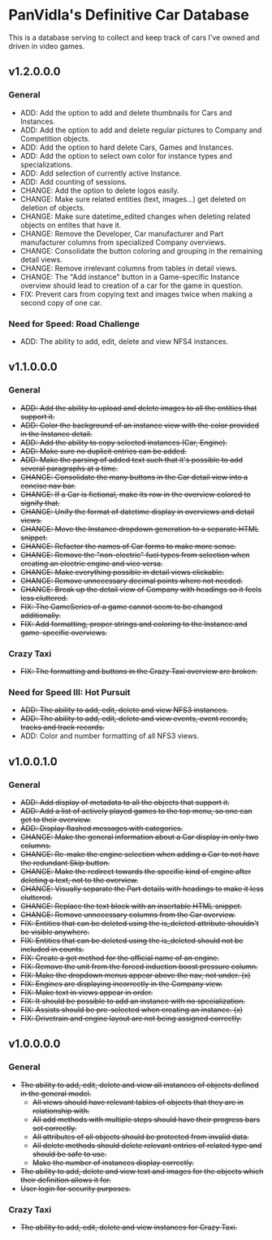 # PanVidla's Definitive Car Database
This is a database serving to collect and keep track of cars I've owned and driven in video games.

## v1.2.0.0.0
### General
* ADD: Add the option to add and delete thumbnails for Cars and Instances.
* ADD: Add the option to add and delete regular pictures to Company and Competition objects.
* ADD: Add the option to hard delete Cars, Games and Instances.
* ADD: Add the option to select own color for instance types and specializations.
* ADD: Add selection of currently active Instance.
* ADD: Add counting of sessions.
* CHANGE: Add the option to delete logos easily.
* CHANGE: Make sure related entities (text, images...) get deleted on deletion of objects.
* CHANGE: Make sure datetime_edited changes when deleting related objects on entites that have it.
* CHANGE: Remove the Developer, Car manufacturer and Part manufacturer columns from specialized Company overviews.
* CHANGE: Consolidate the button coloring and grouping in the remaining detail views.
* CHANGE: Remove irrelevant columns from tables in detail views.
* CHANGE: The "Add instance" button in a Game-specific Instance overview should lead to creation of a car for the game in question.
* FIX: Prevent cars from copying text and images twice when making a second copy of one car.

### Need for Speed: Road Challenge
* ADD: The ability to add, edit, delete and view NFS4 instances.

## v1.1.0.0.0
### General
* ~~ADD: Add the ability to upload and delete images to all the entities that support it.~~
* ~~ADD: Color the background of an instance view with the color provided in the Instance detail.~~
* ~~ADD: Add the ability to copy selected instances (Car, Engine).~~
* ~~ADD: Make sure no duplicit entries can be added.~~
* ~~ADD: Make the parsing of added text such that it's possible to add several paragraphs at a time.~~
* ~~CHANGE: Consolidate the many buttons in the Car detail view into a concise nav bar.~~
* ~~CHANGE: If a Car is fictional, make its row in the overview colored to signify that.~~
* ~~CHANGE: Unify the format of datetime display in overviews and detail views.~~
* ~~CHANGE: Move the Instance dropdown generation to a separate HTML snippet.~~
* ~~CHANGE: Refactor the names of Car forms to make more sense.~~
* ~~CHANGE: Remove the "non-electric" fuel types from selection when creating an electric engine and vice versa.~~
* ~~CHANGE: Make everything possible in detail views clickable.~~
* ~~CHANGE: Remove unnecessary decimal points where not needed.~~
* ~~CHANGE: Break up the detail view of Company with headings so it feels less cluttered.~~
* ~~FIX: The GameSeries of a game cannot seem to be changed additionally.~~
* ~~FIX: Add formatting, proper strings and coloring to the Instance and game-specific overviews.~~

### Crazy Taxi
* ~~FIX: The formatting and buttons in the Crazy Taxi overview are broken.~~

### Need for Speed III: Hot Pursuit
* ~~ADD: The ability to add, edit, delete and view NFS3 instances.~~
* ~~ADD: The ability to add, edit, delete and view events, event records, tracks and track records.~~
* ADD: Color and number formatting of all NFS3 views.

## v1.0.0.1.0
### General
* ~~ADD: Add display of metadata to all the objects that support it.~~
* ~~ADD: Add a list of actively played games to the top menu, so one can get to their overview.~~
* ~~ADD: Display flashed messages with categories.~~
* ~~CHANGE: Make the general information about a Car display in only two columns.~~
* ~~CHANGE: Re-make the engine selection when adding a Car to not have the redundant Skip button.~~
* ~~CHANGE: Make the redirect towards the specific kind of engine after deleting a text, not to the overview.~~
* ~~CHANGE: Visually separate the Part details with headings to make it less cluttered.~~
* ~~CHANGE: Replace the text block with an insertable HTML snippet.~~
* ~~CHANGE: Remove unnecessary columns from the Car overview.~~
* ~~FIX: Entities that can be deleted using the is_deleted attribute shouldn't be visible anywhere.~~
* ~~FIX: Entities that can be deleted using the is_deleted should not be included in counts.~~
* ~~FIX: Create a get method for the official name of an engine.~~
* ~~FIX: Remove the unit from the forced induction boost pressure column.~~
* ~~FIX: Make the dropdown menus appear above the nav, not under. (x)~~
* ~~FIX: Engines are displaying incorrectly in the Company view.~~
* ~~FIX: Make text in views appear in order.~~
* ~~FIX: It should be possible to add an instance with no specialization.~~
* ~~FIX: Assists should be pre-selected when creating an instance. (x)~~
* ~~FIX: Drivetrain and engine layout are not being assigned correctly.~~

## v1.0.0.0.0
### General
* ~~The ability to add, edit, delete and view all instances of objects defined in the general model.~~
  * ~~All views should have relevant tables of objects that they are in relationship with.~~
  * ~~All add methods with multiple steps should have their progress bars set correctly.~~
  * ~~All attributes of all objects should be protected from invalid data.~~
  * ~~All delete methods should delete relevant entries of related type and should be safe to use.~~
  * ~~Make the number of instances display correctly.~~
* ~~The ability to add, delete and view text and images for the objects which their definition allows it for.~~
* ~~User login for security purposes.~~

### Crazy Taxi
* ~~The ability to add, edit, delete and view instances for Crazy Taxi.~~
